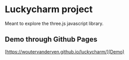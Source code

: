 # Luckycharm project
Meant to explore the three.js javascript library.

## Demo through Github Pages
[https://woutervanderven.github.io/luckycharm/](Demo)
